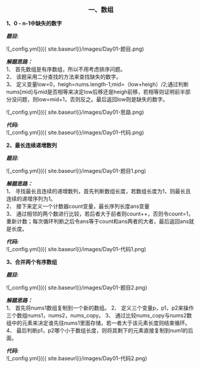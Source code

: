 <center><b><big>一、数组</big></b></center>  

<b>1、0 - n-1中缺失的数字</b>


<b>*题目:*</b>  

![_config.yml]({{ site.baseurl}}/images/Day01-题目.png)  


<b>*解题思路：*</b>  
1、 首先数组是有序数组，所以不用考虑排序问题。  
2、 该题采用二分查找的方法来查找缺失的数字。  
3、 定义变量low=0，heigh=nums.length-1;mid=（low+heigh）/2;通过判断nums[mid]与mid是否相等来决定low后移还是heigh前移，若相等则证明前半部分没问题，则low=mid+1，否则反之。最后返回low则是缺失的数字。  

![_config.yml]({{ site.baseurl}}/images/Day01-思路.png)

  
<b>*代码:*</b>  
![_config.yml]({{ site.baseurl}}/images/Day01-代码.png)  


<b>2、最长连续递增数列</b>


<b>*题目:*</b>  

![_config.yml]({{ site.baseurl}}/images/Day01-题目1.png)  


<b>*解题思路：*</b>  
1、 寻找最长且连续的递增数列，首先判断数组长度，若数组长度为1，则最长且连续的递增序列为1。  
2、 接下来定义一个计数器count变量，最长序列长度ans变量  
3、 通过相邻的两个数进行比较，若后者大于前者则count++，否则令count=1，重新计数；每次循环判断之后令ans等于count和ans两者的大者，最后返回ans就是长度。  



  
<b>*代码:*</b>  
![_config.yml]({{ site.baseurl}}/images/Day01-代码1.png)  

<b>3、合并两个有序数组</b>


<b>*题目:*</b>  

![_config.yml]({{ site.baseurl}}/images/Day01-题目2.png)  


<b>*解题思路：*</b>  
1、 首先将nums1数组复制到一个新的数组。
2、 定义三个变量p，p1，p2来操作三个数组nums1，nums2，nums_copy。
3、 通过比较nums_copy与nums2数组中的元素来决定谁先往nums1里面存储，若一者大于该元素长度则结束循环。
4、 最后判断p1，p2哪个小于数组长度，则将其剩下的元素直接复制到num1的后面。  

<b>*代码:*</b>  
![_config.yml]({{ site.baseurl}}/images/Day01-代码2.png)



    
